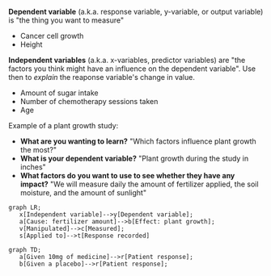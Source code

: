 **Dependent variable** (a.k.a. response variable, y-variable, or output variable) is "the thing you want to measure"
* Cancer cell growth
* Height

**Independent variables** (a.k.a. x-variables, predictor variables) are "the factors you think might have an influence on the dependent variable". Use then to *explain* the reaponse variable's change in value. 
* Amount of sugar intake
* Number of chemotherapy sessions taken
* Age

Example of a plant growth study: 
* **What are you wanting to learn?** "Which factors influence plant growth the most?"
* **What is your dependent variable?** "Plant growth during the study in inches"
* **What factors do you want to use to see whether they have any impact?** "We will measure daily the amount of fertilizer applied, the soil moisture, and the amount of sunlight"

```mermaid
graph LR;
   x[Independent variable]-->y[Dependent variable];
   a[Cause: fertilizer amount]-->b[Effect: plant growth];
   v[Manipulated]-->c[Measured];
   s[Applied to]-->t[Response recorded]
```
```mermaid
graph TD;
   a[Given 10mg of medicine]-->r[Patient response];
   b[Given a placebo]-->r[Patient response];
```
